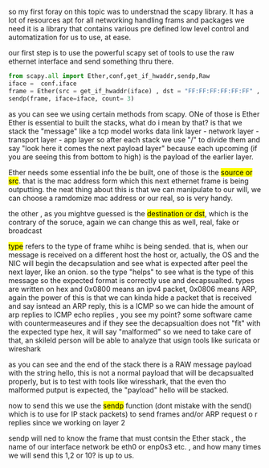 so my first foray on this topic was to understnad the scapy library. It has a lot of resources apt for all networking handling frams and packages we need
it is a library that contains various pre defined low level control and automatization for us to use, at ease.

our first step is to use the powerful scapy set of tools to use the raw ethernet interface and send something thru there.

```python
from scapy.all import Ether,conf,get_if_hwaddr,sendp,Raw
iface =  conf.iface
frame = Ether(src = get_if_hwaddr(iface) , dst = "FF:FF:FF:FF:FF:FF" , type = 0x0800)/Raw(load="hello")
sendp(frame, iface=iface, count= 3)
```

as you can see we using certain methods from scapy. ONe of those is Ether
Ether is essential to built the stacks, what do i mean by that? is that we stack the "message" like a tcp model works
data link layer - network layer - transport layer - app layer
so after each stack we use "/" to divide them and say "look here it comes the next payload layer" because each upcoming (if you are
seeing this from bottom to high) is the payload of the earlier layer.

Ether needs some essential info the be built, one of those is the <mark>source or src</mark>. that is the mac address form which this next ethernet frame is being outputting. the neat thing about this is that we can manipulate to our will, we can choose a ramdomize mac address or our real, so is very handy.

the other , as you mightve guessed is the <mark>destination or dst</mark>, which is the contrary of the soruce, again we can change this as well, real, fake or broadcast

<mark>type</mark> refers to the type of frame whihc is being sended. that is, when our message is received on a different host the host or, actually, the OS and the NIC will begin the decapsulation and see what is expected after peel the next layer, like an onion. so the type "helps" to see what is the type of this message so the expected format is correctly use and decapsualted. types are written on hex and 0x0800 means an ipv4 packet, 0x0806 means ARP, again the power of this is that we can kinda hide a packet that is received and say isntead an ARP reply, this is a ICMP so we can hide the amount of arp replies to ICMP echo replies , you see my point? some software came with countermeaseures and if they see the decapsualtion does not "fit" with the expected type hex, it will say "malformed" so we need to take care of that, an skileld person will be able to analyze that usign tools like suricata or wireshark

as you can see and the end of the stack there is a RAW message payload with the string hello, this is not a normal payload that will be decapsualted properly, but is to test with tools like wiresshark, that the even tho malformed putput is expected, the "payload" hello will be stacked.

now to send this we use the <mark>sendp</mark> function (dont mistake with the send() which is to use for IP stack packets) to send frames and/or ARP request o r replies since we working on layer 2

sendp will ned to know the frame that must contsin the Ether stack , the name of our interface network be eth0 or enp0s3 etc. , and  how many times we will send this 1,2 or 10? is up to us.


